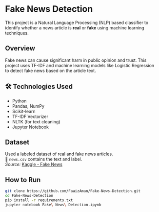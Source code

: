 # Fake News Detection

This project is a Natural Language Processing (NLP) based classifier to identify whether a news article is **real** or **fake** using machine learning techniques.

## Overview
Fake news can cause significant harm in public opinion and trust. This project uses TF-IDF and machine learning models like Logistic Regression to detect fake news based on the article text.

## 🛠 Technologies Used
- Python
- Pandas, NumPy
- Scikit-learn
- TF-IDF Vectorizer
- NLTK (for text cleaning)
- Jupyter Notebook

## Dataset
Used a labeled dataset of real and fake news articles.  
📁 `news.csv` contains the text and label.  
*Source:* [Kaggle - Fake News](https://www.kaggle.com/c/fake-news/data)

## How to Run

```bash
git clone https://github.com/FaaizAman/Fake-News-Detection.git
cd Fake-News-Detection
pip install -r requirements.txt
jupyter notebook Fake\ News\ Detection.ipynb
